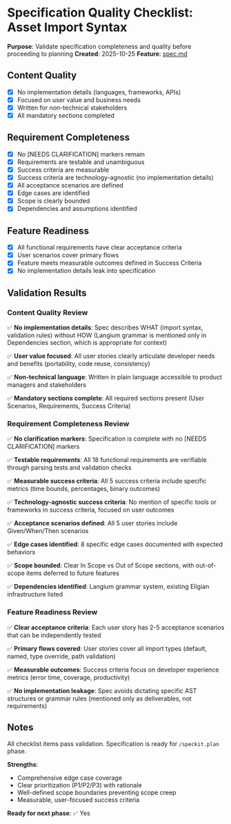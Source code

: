# Specification Quality Checklist: Asset Import Syntax

**Purpose**: Validate specification completeness and quality before proceeding to planning
**Created**: 2025-10-25
**Feature**: [spec.md](../spec.md)

## Content Quality

- [X] No implementation details (languages, frameworks, APIs)
- [X] Focused on user value and business needs
- [X] Written for non-technical stakeholders
- [X] All mandatory sections completed

## Requirement Completeness

- [X] No [NEEDS CLARIFICATION] markers remain
- [X] Requirements are testable and unambiguous
- [X] Success criteria are measurable
- [X] Success criteria are technology-agnostic (no implementation details)
- [X] All acceptance scenarios are defined
- [X] Edge cases are identified
- [X] Scope is clearly bounded
- [X] Dependencies and assumptions identified

## Feature Readiness

- [X] All functional requirements have clear acceptance criteria
- [X] User scenarios cover primary flows
- [X] Feature meets measurable outcomes defined in Success Criteria
- [X] No implementation details leak into specification

## Validation Results

### Content Quality Review

✅ **No implementation details**: Spec describes WHAT (import syntax, validation rules) without HOW (Langium grammar is mentioned only in Dependencies section, which is appropriate for context)

✅ **User value focused**: All user stories clearly articulate developer needs and benefits (portability, code reuse, consistency)

✅ **Non-technical language**: Written in plain language accessible to product managers and stakeholders

✅ **Mandatory sections complete**: All required sections present (User Scenarios, Requirements, Success Criteria)

### Requirement Completeness Review

✅ **No clarification markers**: Specification is complete with no [NEEDS CLARIFICATION] markers

✅ **Testable requirements**: All 18 functional requirements are verifiable through parsing tests and validation checks

✅ **Measurable success criteria**: All 5 success criteria include specific metrics (time bounds, percentages, binary outcomes)

✅ **Technology-agnostic success criteria**: No mention of specific tools or frameworks in success criteria, focused on user outcomes

✅ **Acceptance scenarios defined**: All 5 user stories include Given/When/Then scenarios

✅ **Edge cases identified**: 8 specific edge cases documented with expected behaviors

✅ **Scope bounded**: Clear In Scope vs Out of Scope sections, with out-of-scope items deferred to future features

✅ **Dependencies identified**: Langium grammar system, existing Eligian infrastructure listed

### Feature Readiness Review

✅ **Clear acceptance criteria**: Each user story has 2-5 acceptance scenarios that can be independently tested

✅ **Primary flows covered**: User stories cover all import types (default, named, type override, path validation)

✅ **Measurable outcomes**: Success criteria focus on developer experience metrics (error time, coverage, productivity)

✅ **No implementation leakage**: Spec avoids dictating specific AST structures or grammar rules (mentioned only as deliverables, not requirements)

## Notes

All checklist items pass validation. Specification is ready for `/speckit.plan` phase.

**Strengths**:
- Comprehensive edge case coverage
- Clear prioritization (P1/P2/P3) with rationale
- Well-defined scope boundaries preventing scope creep
- Measurable, user-focused success criteria

**Ready for next phase**: ✅ Yes
